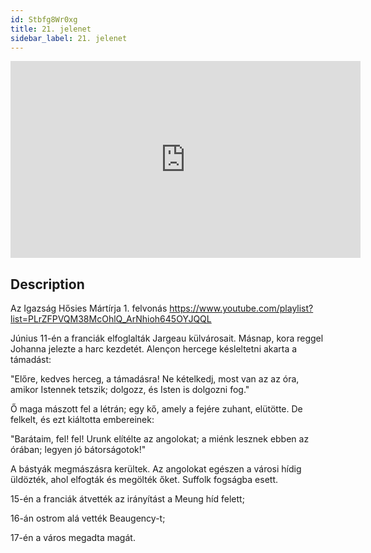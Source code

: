 ```yaml
---
id: Stbfg8Wr0xg
title: 21. jelenet
sidebar_label: 21. jelenet
---
```


<iframe
  width="560"
  height="315"
  src="https://www.youtube.com/embed/Stbfg8Wr0xg"
  title="YouTube video player"
  frameborder="0"
  allow="accelerometer; autoplay; clipboard-write; encrypted-media; gyroscope; picture-in-picture; web-share"
  referrerpolicy="strict-origin-when-cross-origin"
  allowfullscreen
></iframe>

## Description

Az Igazság Hősies Mártírja 1. felvonás
https://www.youtube.com/playlist?list=PLrZFPVQM38McOhlQ_ArNhioh645OYJQQL

Június 11-én a franciák elfoglalták Jargeau külvárosait. Másnap, kora reggel Johanna jelezte a harc kezdetét. Alençon hercege késleltetni akarta a támadást:

"Előre, kedves herceg, a támadásra! Ne kételkedj, most van az az óra, amikor Istennek tetszik; dolgozz, és Isten is dolgozni fog."

Ő maga mászott fel a létrán; egy kő, amely a fejére zuhant, elütötte. De felkelt, és ezt kiáltotta embereinek:

"Barátaim, fel! fel! Urunk elítélte az angolokat; a miénk lesznek ebben az órában; legyen jó bátorságotok!"

A bástyák megmászásra kerültek. Az angolokat egészen a városi hídig üldözték, ahol elfogták és megölték őket. Suffolk fogságba esett.

15-én a franciák átvették az irányítást a Meung híd felett;

16-án ostrom alá vették Beaugency-t;

17-én a város megadta magát.
